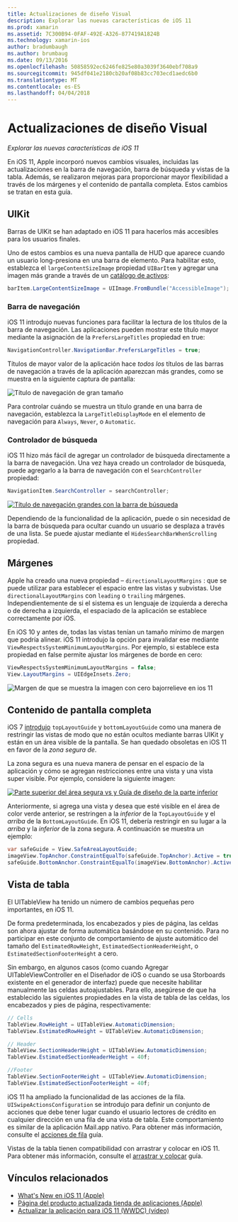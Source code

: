 ```yaml
---
title: Actualizaciones de diseño Visual
description: Explorar las nuevas características de iOS 11
ms.prod: xamarin
ms.assetid: 7C300B94-0FAF-492E-A326-877419A1824B
ms.technology: xamarin-ios
author: bradumbaugh
ms.author: brumbaug
ms.date: 09/13/2016
ms.openlocfilehash: 50858592ec6246fe825e80a3039f3640ebf708a9
ms.sourcegitcommit: 945df041e2180cb20af08b83cc703ecd1aedc6b0
ms.translationtype: MT
ms.contentlocale: es-ES
ms.lasthandoff: 04/04/2018
---
```

# <a name="visual-design-updates"></a>Actualizaciones de diseño Visual

_Explorar las nuevas características de iOS 11_

En iOS 11, Apple incorporó nuevos cambios visuales, incluidas las actualizaciones en la barra de navegación, barra de búsqueda y vistas de la tabla. Además, se realizaron mejoras para proporcionar mayor flexibilidad a través de los márgenes y el contenido de pantalla completa. Estos cambios se tratan en esta guía.

## <a name="uikit"></a>UIKit

Barras de UIKit se han adaptado en iOS 11 para hacerlos más accesibles para los usuarios finales.

Uno de estos cambios es una nueva pantalla de HUD que aparece cuando un usuario long-presiona en una barra de elemento. Para habilitar esto, establezca el `largeContentSizeImage` propiedad `UIBarItem` y agregar una imagen más grande a través de un [catálogo de activos](~/ios/app-fundamentals/images-icons/displaying-an-image.md):

```csharp
barItem.LargeContentSizeImage = UIImage.FromBundle("AccessibleImage");
```

### <a name="navigation-bar"></a>Barra de navegación
iOS 11 introdujo nuevas funciones para facilitar la lectura de los títulos de la barra de navegación. Las aplicaciones pueden mostrar este título mayor mediante la asignación de la `PrefersLargeTitles` propiedad en true:

```csharp
NavigationController.NavigationBar.PrefersLargeTitles = true;
```

Títulos de mayor valor de la aplicación hace _todos los_ títulos de las barras de navegación a través de la aplicación aparezcan más grandes, como se muestra en la siguiente captura de pantalla:

![Título de navegación de gran tamaño](visual-design-images/image7.png)

Para controlar cuándo se muestra un título grande en una barra de navegación, establezca la `LargeTitleDisplayMode` en el elemento de navegación para `Always`, `Never`, o `Automatic`.

### <a name="search-controller"></a>Controlador de búsqueda

iOS 11 hizo más fácil de agregar un controlador de búsqueda directamente a la barra de navegación. Una vez haya creado un controlador de búsqueda, puede agregarlo a la barra de navegación con el `SearchController` propiedad:

```csharp
NavigationItem.SearchController = searchController;
```

[![Título de navegación grandes con la barra de búsqueda](visual-design-images/image8-sml.png)](visual-design-images/image8-sml.png#lightbox)

Dependiendo de la funcionalidad de la aplicación, puede o sin necesidad de la barra de búsqueda para ocultar cuando un usuario se desplaza a través de una lista. Se puede ajustar mediante el `HidesSearchBarWhenScrolling` propiedad.

## <a name="margins"></a>Márgenes

Apple ha creado una nueva propiedad – `directionalLayoutMargins` : que se puede utilizar para establecer el espacio entre las vistas y subvistas. Use `directionalLayoutMargins` con `leading` o `trailing` márgenes. Independientemente de si el sistema es un lenguaje de izquierda a derecha o de derecha a izquierda, el espaciado de la aplicación se establece correctamente por iOS.

En iOS 10 y antes de, todas las vistas tenían un tamaño mínimo de margen que podría alinear. iOS 11 introdujo la opción para invalidar ese mediante `ViewRespectsSystemMinimumLayoutMargins`. Por ejemplo, si establece esta propiedad en false permite ajustar los márgenes de borde en cero:

```csharp
ViewRespectsSystemMinimumLayoutMargins = false;
View.LayoutMargins = UIEdgeInsets.Zero;
```
![Margen de que se muestra la imagen con cero bajorrelieve en ios 11](visual-design-images/image9.png)

<a name="fullscreen" />

## <a name="full-screen-content"></a>Contenido de pantalla completa

iOS 7 [introdujo](~/ios/platform/introduction-to-ios7/ios7-ui.md#fullscreen) `topLayoutGuide` y `bottomLayoutGuide` como una manera de restringir las vistas de modo que no están ocultos mediante barras UIKit y están en un área visible de la pantalla. Se han quedado obsoletas en iOS 11 en favor de la _zona segura de_.

La zona segura es una nueva manera de pensar en el espacio de la aplicación y cómo se agregan restricciones entre una vista y una vista super visible. Por ejemplo, considere la siguiente imagen:

[![Parte superior del área segura vs y Guía de diseño de la parte inferior](visual-design-images/image10-sml.png)](visual-design-images/image10.png#lightbox)

Anteriormente, si agrega una vista y desea que esté visible en el área de color verde anterior, se restringen a la _inferior_ de la `TopLayoutGuide` y el _arriba_ de la `BottomLayoutGuide`. En iOS 11, debería restringir en su lugar a la _arriba_ y la _inferior_ de la zona segura. A continuación se muestra un ejemplo:

```csharp
var safeGuide = View.SafeAreaLayoutGuide;
imageView.TopAnchor.ConstraintEqualTo(safeGuide.TopAnchor).Active = true;
safeGuide.BottomAnchor.ConstraintEqualTo(imageView.BottomAnchor).Active = true;
```

## <a name="table-view"></a>Vista de tabla

El UITableView ha tenido un número de cambios pequeñas pero importantes, en iOS 11.

De forma predeterminada, los encabezados y pies de página, las celdas son ahora ajustar de forma automática basándose en su contenido. Para no participar en este conjunto de comportamiento de ajuste automático del tamaño del `EstimatedRowHeight`, `EstimatedSectionHeaderHeight`, o `EstimatedSectionFooterHeight` a cero.

Sin embargo, en algunos casos (como cuando Agregar UITableViewController en el Diseñador de iOS o cuando se usa Storboards existente en el generador de interfaz) puede que necesite habilitar manualmente las celdas autoajustables. Para ello, asegúrese de que ha establecido las siguientes propiedades en la vista de tabla de las celdas, los encabezados y pies de página, respectivamente:

```csharp
// Cells
TableView.RowHeight = UITableView.AutomaticDimension;
TableView.EstimatedRowHeight = UITableView.AutomaticDimension;

// Header
TableView.SectionHeaderHeight = UITableView.AutomaticDimension;
TableView.EstimatedSectionHeaderHeight = 40f;

//Footer
TableView.SectionFooterHeight = UITableView.AutomaticDimension;
TableView.EstimatedSectionFooterHeight = 40f;

```

iOS 11 ha ampliado la funcionalidad de las acciones de la fila. `UISwipeActionsConfiguration` se introdujo para definir un conjunto de acciones que debe tener lugar cuando el usuario lectores de crédito en cualquier dirección en una fila de una vista de tabla. Este comportamiento es similar de la aplicación Mail.app nativo. Para obtener más información, consulte el [acciones de fila](~/ios/user-interface/controls/tables/row-action.md) guía.

Vistas de la tabla tienen compatibilidad con arrastrar y colocar en iOS 11. Para obtener más información, consulte el [arrastrar y colocar](~/ios/platform/introduction-to-ios11/drag-and-drop.md#uitableview) guía.


## <a name="related-links"></a>Vínculos relacionados

- [What's New en iOS 11 (Apple)](https://developer.apple.com/ios/)
- [Página del producto actualizada tienda de aplicaciones (Apple)](https://developer.apple.com/app-store/product-page/)
- [Actualizar la aplicación para iOS 11 (WWDC) (vídeo)](https://developer.apple.com/videos/play/wwdc2017/204/)
